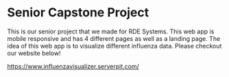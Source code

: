 # Senior Capstone Project

This is our senior project that we made for RDE Systems. This web app is mobile responsive and has 4 different pages as well as a landing page. The idea of this web app is to visualize different influenza data. Please checkout our website below!

https://www.influenzavisualizer.serverpit.com/
